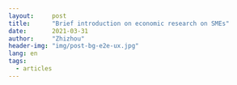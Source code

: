```yaml
---
layout:     post
title:      "Brief introduction on economic research on SMEs"
date:       2021-03-31 
author:     "Zhizhou"
header-img: "img/post-bg-e2e-ux.jpg"
lang: en
tags:
  - articles
---
```




